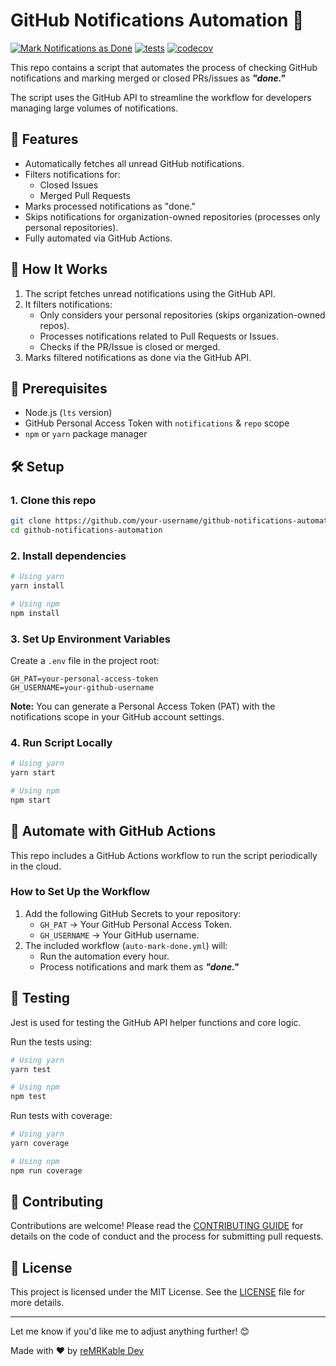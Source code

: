 # GitHub Notifications Automation 🚀

[![Mark Notifications as Done](https://github.com/reMRKableDev/gh-notifications-automation/actions/workflows/auto-mark-done.yml/badge.svg)](https://github.com/reMRKableDev/gh-notifications-automation/actions/workflows/auto-mark-done.yml)
[![tests](https://github.com/reMRKableDev/react-omdb-api/actions/workflows/test-coverage.yml/badge.svg)](https://github.com/reMRKableDev/react-omdb-api/actions/workflows/test-coverage.yml)
[![codecov](https://codecov.io/gh/reMRKableDev/gh-notifications-automation/graph/badge.svg?token=ZcOwgC81Pw)](https://codecov.io/gh/reMRKableDev/gh-notifications-automation)

This repo contains a script that automates the process of checking GitHub notifications and marking merged or closed PRs/issues as **_"done."_**

The script uses the GitHub API to streamline the workflow for developers managing large volumes of notifications.

## 🔧 Features

- Automatically fetches all unread GitHub notifications.
- Filters notifications for:
  - Closed Issues
  - Merged Pull Requests
- Marks processed notifications as "done."
- Skips notifications for organization-owned repositories (processes only personal repositories).
- Fully automated via GitHub Actions.

## 🚀 How It Works

1. The script fetches unread notifications using the GitHub API.
2. It filters notifications:
   - Only considers your personal repositories (skips organization-owned repos).
   - Processes notifications related to Pull Requests or Issues.
   - Checks if the PR/Issue is closed or merged.
3. Marks filtered notifications as done via the GitHub API.

## 🔑 Prerequisites

- Node.js (`lts` version)
- GitHub Personal Access Token with `notifications` & `repo` scope
- `npm` or `yarn` package manager

## 🛠️ Setup

### 1. Clone this repo

```bash
git clone https://github.com/your-username/github-notifications-automation.git
cd github-notifications-automation
```

### 2. Install dependencies

```bash
# Using yarn
yarn install

# Using npm
npm install
```

### 3. Set Up Environment Variables

Create a `.env` file in the project root:

```plaintext
GH_PAT=your-personal-access-token
GH_USERNAME=your-github-username
```

**Note:** You can generate a Personal Access Token (PAT) with the notifications scope in your GitHub account settings.

### 4. Run Script Locally

```bash
# Using yarn
yarn start

# Using npm
npm start
```

## 📜 Automate with GitHub Actions

This repo includes a GitHub Actions workflow to run the script periodically in the cloud.

### How to Set Up the Workflow

1. Add the following GitHub Secrets to your repository:
   - `GH_PAT` → Your GitHub Personal Access Token.
   - `GH_USERNAME` → Your GitHub username.
2. The included workflow (`auto-mark-done.yml`) will:
   - Run the automation every hour.
   - Process notifications and mark them as **_"done."_**

## 🚨 Testing

Jest is used for testing the GitHub API helper functions and core logic.

Run the tests using:

```bash
# Using yarn
yarn test

# Using npm
npm test
```

Run tests with coverage:

```bash
# Using yarn
yarn coverage

# Using npm
npm run coverage
```

## 🤝 Contributing

Contributions are welcome! Please read the [CONTRIBUTING GUIDE](CONTRIBUTING) for details on the code of conduct and the process for submitting pull requests.

## 📝 License

This project is licensed under the MIT License. See the [LICENSE](LICENSE) file for more details.

---

Let me know if you'd like me to adjust anything further! 😊

Made with ❤️ by [reMRKable Dev](https://remrkabledev.com)
